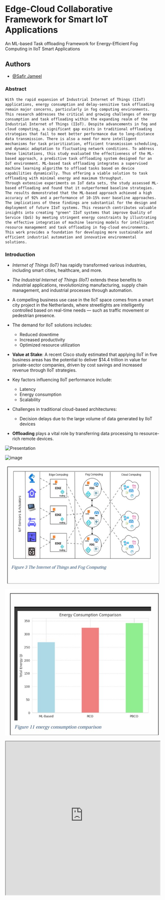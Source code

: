 
# Edge-Cloud Collaborative Framework for Smart IoT Applications

An ML-based Task offloading Framework for Energy-Efficient Fog Computing in IIoT Smart Applications


## Authors

- [@Safir Jameel](https://www.github.com/sjmcode)


### Abstract
```
With the rapid expansion of Industrial Internet of Things (IIoT) applications, energy consumption and delay-sensitive task offloading remain major concerns, particularly in fog computing environments. This research addresses the critical and growing challenges of energy consumption and task offloading within the expanding realm of the Industrial Internet of Things (IIoT). Despite advancements in fog and cloud computing, a significant gap exists in traditional offloading strategies that fail to meet better performance due to long-distance data transmission. There is also a need for more intelligent mechanisms for task prioritization, efficient transmission scheduling, and dynamic adaptation to fluctuating network conditions. To address these limitations, this study evaluated the effectiveness of the ML-based approach, a predictive task offloading system designed for an IoT environment. ML-based task offloading integrates a supervised machine learning algorithm to offload tasks based on device capabilities dynamically. Thus offering a viable solution to task offloading with minimal energy and maximum throughput.
Through extensive experiments on IoT data sets, the study assessed ML-based offloading and found that it outperformed baseline strategies. The results demonstrated that the ML-based approach achieved a high accuracy of 92% and a performance of 10-15% over baseline approaches.
The implications of these findings are substantial for the design and deployment of future IIoT systems. This research contributes valuable insights into creating "green" IIoT systems that improve Quality of Service (QoS) by meeting stringent energy constraints by illustrating the effective integration of machine learning models for intelligent resource management and task offloading in fog-cloud environments. This work provides a foundation for developing more sustainable and efficient industrial automation and innovative environmental solutions.

```
### Introduction

- _Internet of Things (IoT)_ has rapidly transformed various industries, including smart cities, healthcare, and more.

- _The Industrial Internet of Things (IIoT)_ extends these benefits to industrial applications, revolutionizing manufacturing, supply chain management, and industrial processes through automation.

- A compelling business use case in the IIoT space comes from a smart city project in the Netherlands, where streetlights are intelligently controlled based on real-time needs — such as traffic movement or pedestrian presence.

- The demand for IIoT solutions includes:
  - Reduced downtime  
  - Increased productivity  
  - Optimized resource utilization

- **Value at Stake**: A recent Cisco study estimated that applying IIoT in five business areas has the potential to deliver $14.4 trillion in value for private-sector companies, driven by cost savings and increased revenue through IIoT strategies.

- Key factors influencing IIoT performance include:
  - Latency  
  - Energy consumption  
  - Scalability

- Challenges in traditional cloud-based architectures:
  - Decision delays due to the large volume of data generated by IIoT devices

- **Offloading** plays a vital role by transferring data processing to resource-rich remote devices.

![Presentation](https://github.com/SJMcode/iot-edge-cloud-framework/blob/main/documents/Edge-Cloud%20Collaborative%20Framework%20for%20Smart%20IoT%20Applications.gif)


  
![image](https://github.com/user-attachments/assets/0217630f-e102-4122-a0ee-f154d66a5b84)

![IoT and Fog Computing](https://github.com/SJMcode/iot-edge-cloud-framework/blob/main/documents/IoT_fog.jpg)

![Energy comparison of ML_based approach and baseline algorithms](https://github.com/SJMcode/iot-edge-cloud-framework/blob/main/documents/Ml_based_approach.jpg)


<iframe src="https://raw.githubusercontent.com/SJMcode/iot-edge-cloud-framework/main/documents/Thesis-v1.6.pdf" width="100%" height="500px"></iframe>

